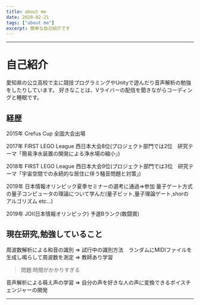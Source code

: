 ```yaml
---
title: about me
date: 2020-02-21
tags: ["about me"]
excerpt: 簡単な自己紹介です
---
```

---
# 自己紹介

愛知県の公立高校で主に競技プログラミングやUnityで遊んだり音声解析の勉強をしたりしています。 
好きなことは、Vライバーの配信を聞きながらコーディングと睡眠です。

## 経歴

2015年 Crefus Cup 全国大会出場

2017年 FIRST LEGO League 西日本大会8位(プロジェクト部門では2位　研究テーマ「簡易浄水装置の開発による浄水場の縮小」)

2018年 FIRST LEGO League 西日本大会9位(プロジェクト部門では3位　研究テーマ「宇宙空間での永続的な居住に伴う騒音問題と対策」)

2019年 日本情報オリンピック夏季セミナーの選考に通過=>参加 量子ゲート方式の量子コンピュータの理論について学んだ(量子ビット,量子理論ゲート,shorのアルゴリズム etc...)

2019年 JOI(日本情報オリンピック) 予選Bランク(敢闘賞)

## 現在研究,勉強していること

周波数解析による和音の識別 => 試行中の識別方法　ランダムにMIDIファイルを生成し鳴らして周波数を測定 => 教師あり学習
>問題:時間がかかりすぎる

音声解析による萌え声の学習 => 自分の声を好きな人の声に変換できるボイスチェンジャーの開発

---
